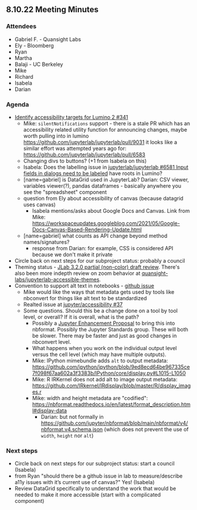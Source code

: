 ## 8.10.22 Meeting Minutes

### Attendees

- Gabriel F. - Quansight Labs
- Ely - Bloomberg
- Ryan
- Martha
- Balaji - UC Berkeley
- Mike
- Richard
- Isabela
- Darian

### Agenda

- [Identify accessibility targets for Lumino 2 #341](https://github.com/jupyterlab/lumino/issues/341)
  - Mike: `silentNotifications` support - there is a stale PR which has an accessibility related utility function for announcing changes, maybe worth pulling into in lumino https://github.com/jupyterlab/jupyterlab/pull/9031 it looks like a similar effort was attempted years ago for: https://github.com/jupyterlab/jupyterlab/pull/6583
  - Changing divs to buttons? (+1 from Isabela on this)
  - Isabela: Does the labelling issue in [jupyterlab/jupyterlab #6581 Input fields in dialogs need to be labeled](https://github.com/jupyterlab/jupyterlab/issues/6581) have roots in Lumino?
  - [name=gabriel] is DataGrid used in JupyterLab? Darian: CSV viewer, variables viewer(?), pandas dataframes - basically anywhere you see the "spreadsheet" component
  - question from Ely about accessibility of canvas (because datagrid uses canvas)
    - Isabela mentions/asks about Google Docs and Canvas. Link from Mike: https://workspaceupdates.googleblog.com/2021/05/Google-Docs-Canvas-Based-Rendering-Update.html
  - [name=gabriel] what counts as API change beyond method names/signatures?
    - response from Darian: for example, CSS is considered API because we don't make it private
- Circle back on next steps for our subproject status: probably a council
- Theming status - [JLab 3.2.0 partial (non-color) draft review](https://github.com/Quansight-Labs/accessibility/pull/9#issuecomment-1184017454). There's also been more indepth review on zoom behavior at [quansight-labs/jupyterlab-accessible-themes](https://github.com/Quansight-Labs/jupyterlab-accessible-themes/issues).
- Convention to support alt text in notebooks - [github issue](https://github.com/jupyter/accessibility/issues/98)
  - Mike would like the ways that metadata gets used by tools like nbconvert for things like alt text to be standardized
  - Realted issue at [jupyter/accessibility #37](https://github.com/jupyter/accessibility/issues/37)
  - Some questions. Should this be a change done on a tool by tool level, or overall? If it is overall, what is the path?
    - Possibly a [Jupyter Enhancement Proposal](https://jupyter.org/enhancement-proposals/) to bring this into nbformat. Possibly the Jupyter Standards group. These will both be slower. There may be faster and just as good changes in nbconvert level.
    - What happens when you work on the individual output level versus the cell level (which may have multiple outputs).
    - Mike: IPython mimebundle adds `alt` to output metadata: https://github.com/ipython/ipython/blob/9ed8ecd64be967335ce7f098f67aa602a3f3383b/IPython/core/display.py#L1015-L1050
    - Mike: R IRKernel does not add alt to image output metadata: https://github.com/IRkernel/IRdisplay/blob/master/R/display_images.r
    - Mike: width and height metadata are "codified": https://nbformat.readthedocs.io/en/latest/format_description.html#display-data
      - Darian: but not formally in https://github.com/jupyter/nbformat/blob/main/nbformat/v4/nbformat.v4.schema.json (which does not prevent the use of `width`, `height` nor `alt`)

### Next steps

- Circle back on next steps for our subproject status: start a council (Isabela)
- from Ryan "should there be a github issue in lab to measure/describe a11y issues with it’s current use of canvas?" Yes! (Isabela)
- Review DataGrid specifically to understand the work that would be needed to make it more accessible (start with a complicated component)
